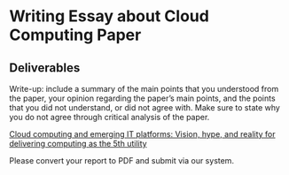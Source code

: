 # Writing Essay about Cloud Computing Paper

## Deliverables

Write-up: include a summary of the main points that you understood from the paper,
your opinion regarding the paper’s main points, and the points that you did not
understand, or did not agree with. Make sure to state why you do not agree through
critical analysis of the paper.

[Cloud computing and emerging IT platforms: Vision, hype, and reality for
delivering computing as the 5th utility](https://pdf.sciencedirectassets.com/271521/1-s2.0-S0167739X09X00038/1-s2.0-S0167739X08001957/main.pdf?X-Amz-Security-Token=IQoJb3JpZ2luX2VjEEQaCXVzLWVhc3QtMSJIMEYCIQCJEYwwj9fXXuITcyvFMcizJBn6HsqkC8jZVrU7dmVdQwIhANstlRN2oMibCys3z%2FeKdG4xvlxjj6u5Istn59gne6FnKrMFCE0QBRoMMDU5MDAzNTQ2ODY1Igzu5O4k%2FAGLaqNhQAUqkAVaPrNxDFA62dkFO%2BH%2B%2FF1qHgbmUEDc9dkYZUNGiruDkCTONU4m1PhjdZikQtlHpxemJdRs3TsoQTnCLR2yO1fCjIUC3%2BVd2MKUI8olHb7%2FtGLP4D6F5U%2B7J%2FNhKLNYNTWA68qT8QtEmxoF0ledoDKnnvxlfDVjK1h6AUxcryBcniMoog71WRK5Q%2BzrbllNpHDO8IDHIthHi0ATk3rj%2FBmvfo%2BxpD4RNXh5NVSe%2BU694zSImjum0G8y8OELLM0eXiHW2vUW60hDHoHphznb6nBSyCMMmpkCKTUjSNhEAAz%2B7jIlN5AiTtJ66xGM0OLQp47WtvmxYSFg8lTemAvCubKmthPA%2Bq6d1Ag8TuML6UX8D7HYzp%2FEiHplPIHDdhVozXDVHnLL8vRaiU5%2FK9TBTj24qZxCbT0eaUqlNXZPl4VPwuR4NRg24NRnMKtFSKnwZVEIoKDxfxUPnxy4mRRgk7KMjrO8MhoDVXS%2BM9m%2FgFPgQYdupbGbfajvViw%2BhwEIyzfVPpWEB2K6cOBX2IPBMchp%2FOrp8nHODsyjoON%2BMp4pYvSTKe8uOzHigXTCDjZ1jBgWBT7PZjJHSGwvy7etpTKikenIHeL%2BRbYfccZ%2FvuGpcCc8B0L8VGBjlWE5EN5dE0hcdUJuSPxN7S61srB3bl2L7kRHEjKLi1QgJkIJ9mzQpGFKZnnDGHosONHsn0hJPOLRN9eHO4%2Btbm7JecyPaJCLSBC0K%2B7AmegRmefYNt4%2BvACZNBIb4NCLnT46z22yuZ6QvS3KY4mhOEQv5a8TbPGHQWdzE8oXQD9SSc3%2F5zDIZVfP9nyHe4I%2BH4U1Mf4Li3z8cg%2BEFfQg15PlMkK2%2FBNz2J9JfEw%2FUtgo4uhsZ7c7GjC5yo62BjqwAWBKKSgmmkB4zmaOCHjqwVzti32Lxrl3HLVcjVXNJ8dNskGhsP0w%2B%2FA4WieS1knmS7ZGeUt8k%2B2vOJufDi7lnWYkMQb8spOAUNQLwVjjzJy8GS2xvCpTmpjfH3axtP5ycMEN1z9u2ZSLijaYWV51sW6PIgKAwyUd8L%2FpBkhhi0eERlamsaCnykKbatMs7VrTVXF9%2BlmqnpvMwMdneJKS5RvgUxDBGTB6Qfv6E8oLNTOm&X-Amz-Algorithm=AWS4-HMAC-SHA256&X-Amz-Date=20240819T210021Z&X-Amz-SignedHeaders=host&X-Amz-Expires=300&X-Amz-Credential=ASIAQ3PHCVTY5L3SHCAV%2F20240819%2Fus-east-1%2Fs3%2Faws4_request&X-Amz-Signature=38eda4338f87e3282f29d6e2a05956746c847b6a644253d8bc460e553da3cd04&hash=030fa6950df7814bd9e5ee9ed7f42e1e3bedf7ab715fc2334dd2fc8cdbf81530&host=68042c943591013ac2b2430a89b270f6af2c76d8dfd086a07176afe7c76c2c61&pii=S0167739X08001957&tid=spdf-7d4ee70e-2aa3-47bd-b550-f87495657881&sid=dc3c507e10eaa24ec79a55f8378f5fafbd47gxrqa&type=client&tsoh=d3d3LnNjaWVuY2VkaXJlY3QuY29t&ua=13115a045401525c5a0d&rr=8b5d129c180243a1&cc=us)

Please convert your report to PDF and submit via our system.